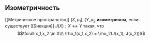 ## Изометричность
[[Метрическое пространство]] $(X, \rho_1), (Y,\rho_2$ **изометричны**, если существует [[Биекция]] $J(X): X \leftrightarrow Y$ такая, что
$$\forall x_1,x_2 \in X\\\ \rho_1(x_1,x_2) = \rho_2(J(x_1), J(x_2))$$

